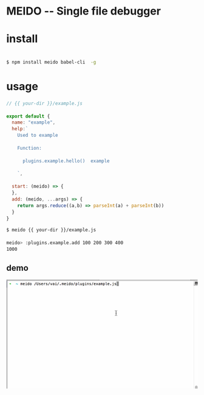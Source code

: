 # MEIDO -- Single file debugger


# install

```bash

$ npm install meido babel-cli  -g

```

# usage

```js
// {{ your-dir }}/example.js

export default {
  name: "example",
  help:`
    Used to example

    Function:

      plugins.example.hello()  example      

    `,

  start: (meido) => {
  },
  add: (meido, ...args) => {
    return args.reduce((a,b) => parseInt(a) + parseInt(b))
  }
}


```

```bash
$ meido {{ your-dir }}/example.js

meido> :plugins.example.add 100 200 300 400
1000
```


## demo
![meido](./demo.gif)
